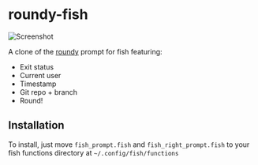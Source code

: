# roundy-fish
![Screenshot](https://raw.githubusercontent.com/joestandring/roundy-fish/main/screenshot.png)

A clone of the [roundy](https://github.com/nullxception/roundy) prompt for fish featuring:
- Exit status
- Current user
- Timestamp
- Git repo + branch
- Round!
## Installation
To install, just move `fish_prompt.fish` and `fish_right_prompt.fish` to your fish functions directory at `~/.config/fish/functions`
